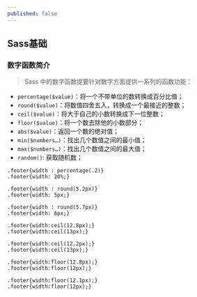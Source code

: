 ```yaml
---
published: false
---
```

## Sass基础

### 数字函数简介  
>Sass 中的数字函数提要针对数字方面提供一系列的函数功能：

- `percentage($value)`：将一个不带单位的数转换成百分比值；
- `round($value)`：将数值四舍五入，转换成一个最接近的整数；
- `ceil($value)`：将大于自己的小数转换成下一位整数；
- `floor($value)`：将一个数去除他的小数部分；
- `abs($value)`：返回一个数的绝对值；
- `min($numbers…)`：找出几个数值之间的最小值；
- `max($numbers…)`：找出几个数值之间的最大值；
- `random()`: 获取随机数；

```
.footer{width : percentage(.2)}
.footer{width: 20%;}
```
```
.footer{width : round(5.2px)}
.footer{width: 5px;}

.footer{width : round(5.7px)}
.footer{width: 6px;}
```
```
.footer{width:ceil(12.8px);}
.footer{width:ceil(13px);}

.footer{width:ceil(12.2px);}
.footer{width:ceil(13px);}
```
```
.footer{width:floor(12.8px);}
.footer{width:floor(12px);}

.footer{width:floor(12.1px);}
.footer{width:floor(12px);}
```


